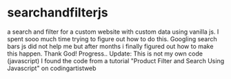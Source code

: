 # searchandfilterjs
a search and filter for a custom website with custom data using vanilla js. I spent sooo much time trying to figure out how to do this. Googling search bars js did not help me but after months i finally figured out how to make this happen. Thank God! Progress..
Update: This is not my own code (javascript) I found the code from a tutorial "Product Filter and Search Using Javascript" on codingartistweb
